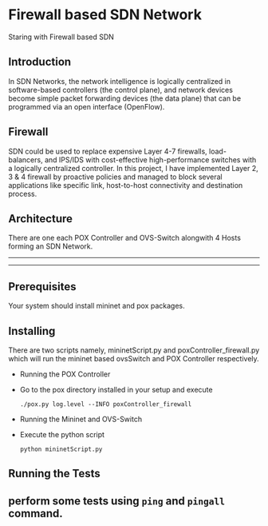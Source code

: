 # Firewall based SDN Network

Staring with Firewall based SDN

## Introduction

In SDN Networks, the network intelligence is logically centralized in software-based controllers (the control plane), and network devices become simple packet forwarding devices (the data plane) that can be programmed via an open interface (OpenFlow).

## Firewall

SDN could be used to replace expensive Layer 4-7 firewalls, load-balancers, and IPS/IDS with cost-effective high-performance switches with a logically centralized controller.
In this project, I have implemented Layer 2, 3 & 4 firewall by proactive policies and managed to block several applications like specific link, host-to-host connectivity and destination process.

## Architecture

There are one each POX Controller and OVS-Switch alongwith 4 Hosts forming an SDN Network.

---

---

## Prerequisites

Your system should install mininet and pox packages.

## Installing

There are two scripts namely, mininetScript.py and poxController_firewall.py which will run the mininet based ovsSwitch and POX Controller respectively.

- Running the POX Controller
- Go to the pox directory installed in your setup and execute

  ```
  ./pox.py log.level --INFO poxController_firewall
  ```

- Running the Mininet and OVS-Switch
- Execute the python script
  ```
  python mininetScript.py
  ```

## Running the Tests

## perform some tests using `ping` and `pingall` command.
